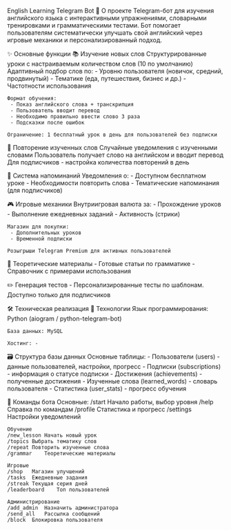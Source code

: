 English Learning Telegram Bot
📌 О проекте
Telegram-бот для изучения английского языка с интерактивными упражнениями, словарными тренировками и грамматическими тестами. Бот помогает пользователям систематически улучшать свой английский через игровые механики и персонализированный подход.

✨ Основные функции
📚 Изучение новых слов
    Структурированные уроки с настраиваемым количеством слов (10 по умолчанию)
    Адаптивный подбор слов по:
     - Уровню пользователя (новичок, средний, продвинутый)
     - Тематике (еда, путешествия, бизнес и др.)
     - Частотности использования

    Формат обучения:
     - Показ английского слова + транскрипция
     - Пользователь вводит перевод
     - Необходимо правильно ввести слово 3 раза
     - Подсказки после ошибок

    Ограничение: 1 бесплатный урок в день для пользователей без подписки

🔁 Повторение изученных слов
    Случайные уведомления с изученными словами
    Пользователь получает слово на английском и вводит перевод
    Для подписчиков - настройка количества повторений в день

🔔 Система напоминаний
    Уведомления о:
     - Доступном бесплатном уроке
     - Необходимости повторить слова
     - Тематические напоминания (для подписчиков)

🎮 Игровые механики
    Внутриигровая валюта за:
     - Прохождение уроков
     - Выполнение ежедневных заданий
     - Активность (стрики)
    
    Магазин для покупки:
     - Дополнительных уроков
     - Временной подписки

    Розыгрыши Telegram Premium для активных пользователей

📖 Теоретические материалы
     - Готовые статьи по грамматике
     - Справочник с примерами использования

✏️ Генерация тестов
    - Персонализированные тесты по шаблонам. Доступно только для подписчиков

🛠 Техническая реализация
🔧 Технологии
    Язык программирования: Python (aiogram / python-telegram-bot)

    База данных: MySQL

    Хостинг: -

🗃 Структура базы данных
Основные таблицы:
     - Пользователи (users) - данные пользователей, настройки, прогресс
     - Подписки (subscriptions) - информация о статусе подписки
     - Достижения (achievements) - полученные достижения
     - Изученные слова (learned_words) - словарь пользователя
     - Статистика (user_stats) - прогресс обучения

🤖 Команды бота
    Основные:
    /start	Начало работы, выбор уровня
    /help	Справка по командам
    /profile	Статистика и прогресс
    /settings	Настройки уведомлений

    Обучение
    /new_lesson	Начать новый урок
    /topics	Выбрать тематику слов
    /repeat	Повторить изученные слова
    /grammar	Теоретические материалы

    Игровые
    /shop	Магазин улучшений
    /tasks	Ежедневные задания
    /streak	Текущая серия дней
    /leaderboard	Топ пользователей

    Администрирование
    /add_admin	Назначить администратора
    /send_all	Рассылка сообщений
    /block	Блокировка пользователя
